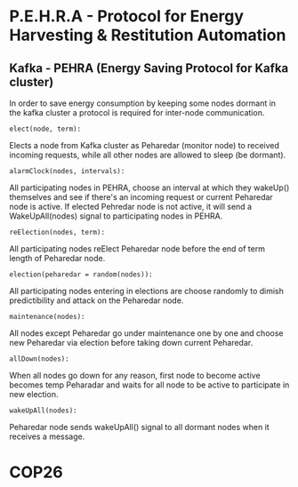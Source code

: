 
# P.E.H.R.A - Protocol for Energy Harvesting & Restitution Automation


## Kafka - PEHRA (Energy Saving Protocol for Kafka cluster) 

In order to save energy consumption by keeping some nodes dormant in the kafka cluster a protocol is required for inter-node communication.


```elect(node, term):```

Elects a node from Kafka cluster as Peharedar (monitor node) to received incoming requests, while all other nodes are allowed to sleep (be dormant).


```alarmClock(nodes, intervals):```

All participating nodes in PEHRA, choose an interval at which they wakeUp() themselves  and see if there's an incoming request or current Peharedar node is active. If elected Pehredar node is not active, it will send a WakeUpAll(nodes) signal to participating nodes in PEHRA.


```reElection(nodes, term):```

All participating nodes reElect Peharedar node before the end of term length of Peharedar node.


```election(peharedar = random(nodes)):```

All participating nodes entering in elections are choose randomly to dimish predictibility and attack on the Peharedar node.


```maintenance(nodes):```

All nodes except Peharedar go under maintenance one by one and choose new Peharedar via election before taking down current Peharedar.


```allDown(nodes):```

When all nodes go down for any reason, first node to become active becomes temp Peharadar and waits for all node to be active to participate in new election.


```wakeUpAll(nodes):```

Peharedar node sends wakeUpAll() signal to all dormant nodes when it receives a message.




# COP26





